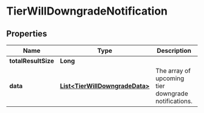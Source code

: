

# TierWillDowngradeNotification

## Properties

Name | Type | Description | Notes
------------ | ------------- | ------------- | -------------
**totalResultSize** | **Long** |  | 
**data** | [**List&lt;TierWillDowngradeData&gt;**](TierWillDowngradeData.md) | The array of upcoming tier downgrade notifications. | 



